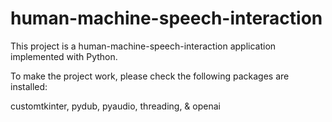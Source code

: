 # human-machine-speech-interaction

This project is a human-machine-speech-interaction application implemented with Python. 

To make the project work, please check the following packages are installed:

customtkinter,
pydub,
pyaudio,
threading, &
openai
